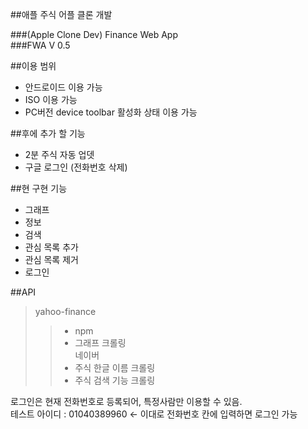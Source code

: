##애플 주식 어플 클론 개발

###(Apple Clone Dev) Finance Web App  
###FWA V 0.5  

##이용 범위
- 안드로이드 이용 가능
- ISO 이용 가능
- PC버전 device toolbar 활성화 상태 이용 가능


##후에 추가 할 기능
- 2분 주식 자동 업뎃
- 구글 로그인 (전화번호 삭제)


##현 구현 기능
- 그래프
- 정보
- 검색
- 관심 목록 추가
- 관심 목록 제거
- 로그인


##API
> yahoo-finance
> > - npm
> > - 그래프 크롤링  
> 네이버
> > - 주식 한글 이름 크롤링
> > - 주식 검색 기능 크롤링


로그인은 현재 전화번호로 등록되어, 특정사람만 이용할 수 있음.  
테스트 아이디 : 01040389960  ← 이대로 전화번호 칸에 입력하면 로그인 가능
